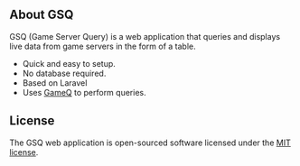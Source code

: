 ## About GSQ

GSQ (Game Server Query) is a web application that queries and displays live data from game servers in the form of a table.

- Quick and easy to setup.
- No database required.
- Based on Laravel
- Uses [GameQ](https://github.com/Austinb/GameQ) to perform queries.

## License
The GSQ web application is open-sourced software licensed under the [MIT license](http://opensource.org/licenses/MIT).
